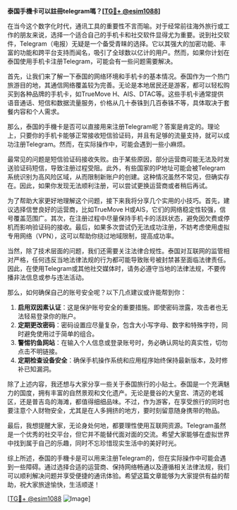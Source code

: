 **泰国手機卡可以註冊telegram嗎？[[TG💪+ @esim1088](https://t.me/s/esim1088)]**

在当今这个数字化时代，通讯工具的重要性不言而喻。对于经常前往海外旅行或工作的朋友来说，选择一个适合自己的手机卡和社交软件显得尤为重要。说到社交软件，Telegram（电报）无疑是一个备受青睐的选择。它以其强大的加密功能、丰富的功能和跨平台支持而闻名，吸引了全球数以亿计的用户。然而，如果你计划在泰国使用手机卡注册Telegram，可能会有一些问题需要解决。

首先，让我们来了解一下泰国的网络环境和手机卡的基本情况。泰国作为一个热门旅游目的地，其通信网络覆盖较为完善。无论是本地居民还是游客，都可以轻松购买到各种品牌的手机卡，如TrueMove H、AIS、DTAC等。这些手机卡通常提供语音通话、短信和数据流量服务，价格从几十泰铢到几百泰铢不等，具体取决于套餐内容和个人需求。

那么，泰国的手機卡是否可以直接用来注册Telegram呢？答案是肯定的。理论上，只要你的手机卡能够正常接收短信验证码，并且有足够的流量支持，就可以成功注册Telegram。然而，在实际操作中，可能会遇到一些小麻烦。

最常见的问题是短信验证码接收失败。由于某些原因，部分运营商可能无法及时发送验证码短信，导致注册过程受阻。此外，有些国家的IP地址可能会被Telegram系统识别为高风险区域，从而限制新账户的创建。这种情况虽然不常见，但确实存在。因此，如果你发现无法顺利注册，可以尝试更换运营商或者稍后再试。

为了帮助大家更好地理解这个问题，接下来我将分享几个实用的小技巧。首先，建议选择信誉良好的运营商，比如TrueMove H或AIS，它们的网络稳定性较强，信号覆盖范围广。其次，在注册过程中尽量保持手机卡的活跃状态，避免因欠费或停机而影响验证码的接收。最后，如果多次尝试仍无法成功注册，不妨考虑使用虚拟专用网络（VPN），这可以帮助你绕过地域限制，提高成功率。

当然，除了技术层面的问题，我们还需要关注法律合规性。泰国对互联网的监管相对严格，任何违反当地法律法规的行为都可能导致账号被封禁甚至面临法律责任。因此，在使用Telegram或其他社交媒体时，请务必遵守当地的法律法规，不要传播非法信息或参与违法活动。

那么，如何确保自己的账号安全呢？以下几点建议或许能帮到你：

1. **启用双因素认证**：这是保护账号安全的重要措施。即使密码泄露，攻击者也无法轻易登录你的账户。
2. **定期更改密码**：密码设置应尽量复杂，包含大小写字母、数字和特殊字符，同时避免使用过于简单的组合。
3. **警惕钓鱼网站**：在输入个人信息或登录账号时，务必确认网址的真实性，切勿点击不明链接。
4. **定期检查设备安全**：确保手机操作系统和应用程序始终保持最新版本，及时修补已知漏洞。

除了上述内容，我还想与大家分享一些关于泰国旅行的小贴士。泰国是一个充满魅力的国度，拥有丰富的自然景观和文化遗产。无论是曼谷的大皇宫、清迈的老城区，还是普吉岛的海滩，都值得细细品味。不过，作为游客，在享受旅行的同时也要注意个人财物安全，尤其是在人多拥挤的地方，要时刻留意随身携带的物品。

最后，我想提醒大家，无论身处何地，都要理性使用互联网资源。Telegram虽然是一个优秀的社交平台，但它并不能替代面对面的交流。希望大家能够在虚拟世界中找到属于自己的乐趣，同时不忘珍惜现实生活中的美好时光。

综上所述，泰国的手機卡是可以用来注册Telegram的，但在实际操作中可能会遇到一些障碍。通过选择合适的运营商、保持网络畅通以及遵循相关法律法规，我们可以顺利解决问题并享受便捷的通讯体验。希望这篇文章能够为大家提供有益的帮助，祝大家旅途愉快，生活顺遂！

[[TG💪+ @esim1088](https://t.me/s/esim1088) ![Image](https://i.postimg.cc/4NQfJmqS/Snipaste-2025-05-13-00-14-12.png)]